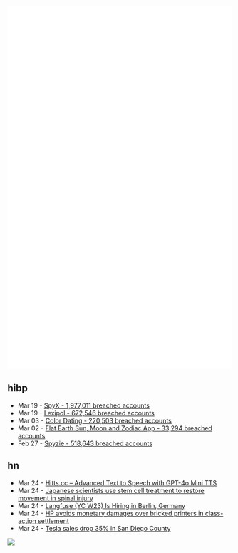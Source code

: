 ![Metrics](https://raw.githubusercontent.com/phixion/phixion/master/metrics.svg)

## hibp

<!--
for https://github.com/phixion/phixion/blob/main/.github/workflows/feeds.yml
-->
<!--START_SECTION:haveibeenpwnd-->
- Mar 19 - [SpyX - 1,977,011 breached accounts](https://haveibeenpwned.com/PwnedWebsites#SpyX)
- Mar 19 - [Lexipol - 672,546 breached accounts](https://haveibeenpwned.com/PwnedWebsites#Lexipol)
- Mar 03 - [Color Dating - 220,503 breached accounts](https://haveibeenpwned.com/PwnedWebsites#ColorDating)
- Mar 02 - [Flat Earth Sun, Moon and Zodiac App - 33,294 breached accounts](https://haveibeenpwned.com/PwnedWebsites#FlatEarthDave)
- Feb 27 - [Spyzie - 518,643 breached accounts](https://haveibeenpwned.com/PwnedWebsites#Spyzie)
<!--END_SECTION:haveibeenpwnd-->

## hn

<!--
for https://github.com/phixion/phixion/blob/main/.github/workflows/feeds.yml
-->
<!--START_SECTION:hn-->
- Mar 24 - [Hitts.cc – Advanced Text to Speech with GPT-4o Mini TTS](https://hitts.cc)
- Mar 24 - [Japanese scientists use stem cell treatment to restore movement in spinal injury](https://medicalxpress.com/news/2025-03-japanese-scientists-stem-cell-treatment.html)
- Mar 24 - [Langfuse (YC W23) Is Hiring in Berlin, Germany](https://langfuse.com/careers)
- Mar 24 - [HP avoids monetary damages over bricked printers in class-action settlement](https://arstechnica.com/gadgets/2025/03/hp-avoids-monetary-damages-over-bricked-printers-in-class-action-settlement/)
- Mar 24 - [Tesla sales drop 35% in San Diego County](https://fox5sandiego.com/news/business/tesla-sales-drop-35-in-san-diego-county/)
<!--END_SECTION:hn-->

<!--
for https://yhype.me
-->
![](https://hit.yhype.me/github/profile?user_id=13013670)
